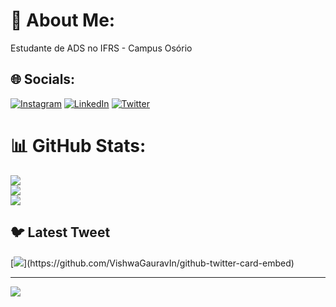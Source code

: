 # 💫 About Me:
Estudante de ADS no IFRS - Campus Osório


## 🌐 Socials:
[![Instagram](https://img.shields.io/badge/Instagram-%23E4405F.svg?logo=Instagram&logoColor=white)](https://instagram.com/coelho_murilo) [![LinkedIn](https://img.shields.io/badge/LinkedIn-%230077B5.svg?logo=linkedin&logoColor=white)](https://linkedin.com/in/coelho-murilo) [![Twitter](https://img.shields.io/badge/Twitter-%231DA1F2.svg?logo=Twitter&logoColor=white)](https://twitter.com/coelhomurilo_) 
# 📊 GitHub Stats:
![](https://github-readme-stats.vercel.app/api?username=Coelho-murilo&theme=dark&hide_border=false&include_all_commits=false&count_private=false)<br/>
![](https://github-readme-streak-stats.herokuapp.com/?user=Coelho-murilo&theme=dark&hide_border=false)<br/>
![](https://github-readme-stats.vercel.app/api/top-langs/?username=Coelho-murilo&theme=dark&hide_border=false&include_all_commits=false&count_private=false&layout=compact)

## 🐦 Latest Tweet
[![](https://gtce.itsvg.in/api?username=coelhomurilo_)](https://github.com/VishwaGauravIn/github-twitter-card-embed)

---
[![](https://visitcount.itsvg.in/api?id=Coelho-murilo&icon=0&color=0)](https://visitcount.itsvg.in)

<!-- Proudly created with GPRM ( https://gprm.itsvg.in ) -->